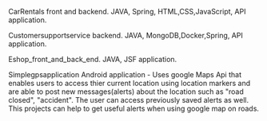 CarRentals front and backend. JAVA, Spring, HTML,CSS,JavaScript, API application. 

Customersupportservice backend. JAVA, MongoDB,Docker,Spring, API application.

Eshop_front_and_back_end. JAVA, JSF application.

Simplegpsapplication Android application -
Uses google Maps Api that enables users to access thier current location using location markers and are able to post new messages(alerts) about the location such as "road closed", "accident". The user can access previously saved alerts as well. This projects can help to get useful alerts when using google map on roads.
